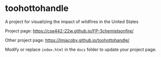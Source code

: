 # toohottohandle
A project for visualizing the impact of wildfires in the United States

Project page:  https://cse442-22w.github.io/FP-3chemistsonfire/

Other project page: https://lmjacoby.github.io/toohottohandle/

Modify or replace `index.html` in the `docs` folder to update your project page.
